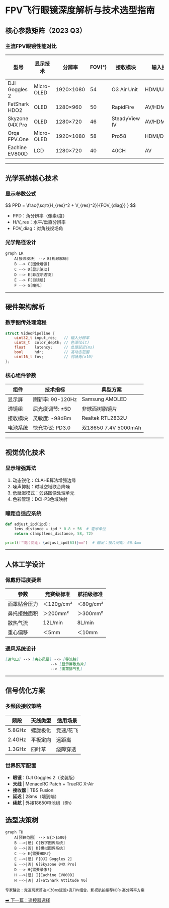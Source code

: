 # FPV飞行眼镜深度解析与技术选型指南

## 核心参数矩阵（2023 Q3）
### 主流FPV眼镜性能对比
| 型号                | 显示技术     | 分辨率    | FOV(°) | 接收模块       | 输入接口      | 重量(g) | 续航(h) |
|---------------------|-------------|----------|--------|---------------|---------------|--------|--------|
| DJI Goggles 2       | Micro-OLED  | 1920×1080| 54     | O3 Air Unit   | HDMI/USB-C    | 390    | 2.5    |
| FatShark HDO2       | OLED        | 1280×960 | 50     | RapidFire     | AV/HDMI       | 320    | 3.0    |
| Skyzone 04X Pro     | OLED        | 1280×720 | 46     | SteadyView IV | AV/HDMI/USB   | 360    | 2.8    |
| Orqa FPV.One        | Micro-OLED  | 1920×1080| 58     | Pro58         | HDMI/DP       | 410    | 2.2    |
| Eachine EV800D      | LCD         | 1280×720 | 40     | 40CH          | AV            | 480    | 1.5    |

---

## 光学系统核心技术
### 显示参数公式
$$ PPD = \frac{\sqrt{H_{res}^2 + V_{res}^2}}{FOV_{diag}} } $$
- PPD：角分辨率（像素/度）
- H/V_res：水平/垂直分辨率
- FOV_diag：对角线视场角

### 光学路径设计
```mermaid
graph LR
    A[接收模块] --> B[视频解码]
    B --> C[图像增强]
    C --> D[显示驱动]
    D --> E[菲涅尔透镜]
    E --> F[目镜组]
    F --> G[瞳孔]
```

--- 
## 硬件架构解析
### 数字图传处理流程
```c
struct VideoPipeline {
    uint32_t input_res;   // 输入分辨率
    uint8_t  color_depth; // 色深(bit)
    float    latency;     // 处理延迟(ms)
    bool     hdr;         // 高动态范围
    uint16_t fov;         // 视场角(x10)
};
```

### 核心组件参数
| 组件       | 技术指标               | 典型方案                     |
|------------|------------------------|------------------------------|
| 显示屏     | 刷新率: 90-120Hz       | Samsung AMOLED               |
| 透镜组     | 屈光度调节: ±5D        | 非球面树脂镜片               |
| 接收模块   | 灵敏度: -98dBm         | Realtek RTL2832U             |
| 电池系统   | 快充协议: PD3.0        | 双18650 7.4V 5000mAh         |

--- 
## 视觉优化技术
### 显示增强算法
1. ​动态锐化​：CLAHE算法增强边缘
2. ​噪声抑制​：时域空域联合降噪​
3. 低延迟模式​：旁路图像处理单元
4. ​色彩管理​：DCI-P3色域映射

### 瞳距自适应系统
```python
def adjust_ipd(ipd):
    lens_distance = ipd * 0.8 + 56  # 毫米单位
    return clamp(lens_distance, 58, 72)

print(f"镜片间距: {adjust_ipd(63)}mm")  # 输出：镜片间距: 66.4mm
```

--- 
## 人体工学设计
### 佩戴舒适度要素
| 参数         | 竞赛级标准 | 航拍级标准 |
|--------------|------------|------------|
| 面罩贴合压力 | ＜120g/cm² | ＜80g/cm²  |
| 鼻托接触面积 | ＞200mm²   | ＞300mm²   |
| 散热气流     | 12L/min    | 8L/min     |
| 重心偏移     | ＜5mm      | ＜10mm     |

### 通风系统设计
```markdown
[进气口] --> [离心风扇] --> [导流腔] 
                    --> [显示屏散热片]
                    --> [面罩排气孔]
```

--- 
## 信号优化方案
### 多频段接收策略
| 频段     | 天线类型   | 适用场景       |  
|----------|------------|----------------|  
| 5.8GHz   | 螺旋极化   | 竞速/花飞      |  
| 2.4GHz   | 平板定向   | 远距离         |  
| 1.3GHz   | 四叶草     | 绕障穿透       |  

### 世界冠军配置
- **眼镜**​：DJI Goggles 2（改装版）
- **天线​** | MenaceRC Patch + TrueRC X-Air
- **接收器​** | TBS Fusion
- **延迟​** | 28ms（端到端）
- **续航**​ | 外接18650电池组（6h）

## 选型决策树
```mermaid
graph TD
    A[预算范围] --> B{＞$500}
    B -->|是| C[数字图传系统]
    B -->|否| D[模拟图传系统]
    C --> E{需要HDR?}
    E -->|是| F[DJI Goggles 2]
    E -->|否| G[Skyzone 04X Pro]
    D --> H{需要录像?}
    H -->|是| I[Eachine EV800D]
    H -->|否| J[FatShark Attitude V6]
```

``​专家建议​：竞速玩家首选＜30ms延迟+宽FOV组合，影视航拍推荐HDR+高分辨率方案``

[➡️ 下一篇：遥控器选择](./rc.md)